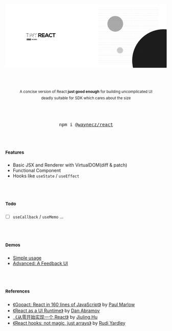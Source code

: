<img src="./logo.png" />

<br/>
<br/>
<br/>
<br/>

<p align="center">
  <sup>A concise version of React <strong>just good enough</strong> for building uncomplicated UI <br/> deadly suitable for SDK which cares about the size</sup>

</p>

<br/>
<br/>

<div align="center">
<pre>npm i <a href="https://www.npmjs.com/package/@waynecz/react">@waynecz/react</a></pre>
</div>

<br/>
<br/>

<h3 ><sup>Features</sup></h3>

- Basic JSX and Renderer with VirtualDOM(diff & patch)
- Functional Component
- Hooks like `useState` / `useEffect`

<br/>
<br/>

<h3 ><sup>Todo</sup></h3>

- [ ] `useCallback` / `useMemo` ...

<br/>
<br/>

<h3 ><sup>Demos</sup></h3>

- [Simple usage](https://codesandbox.io/s/2pkyw29ymp)
- [Advanced: A Feedback UI]()

<br/>
<br/>

<h3><sup>References</sup></h3>

- [《Gooact: React in 160 lines of JavaScript》](https://medium.com/@sweetpalma/gooact-react-in-160-lines-of-javascript-44e0742ad60f) by [Paul Marlow](https://github.com/sweetpalma)
- [《React as a UI Runtime》](https://overreacted.io/react-as-a-ui-runtime/) by [Dan Abramov](https://overreacted.io)
- [《从零开始实现一个 React》](https://github.com/hujiulong/blog/issues/4) by [Jiuling Hu](https://github.com/hujiulong)
- [《React hooks: not magic, just arrays》](https://medium.com/@ryardley/react-hooks-not-magic-just-arrays-cd4f1857236e) by [Rudi Yardley](https://github.com/ryardley)
